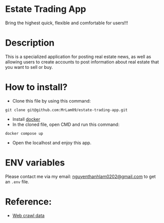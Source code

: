 # Estate Trading App 
Bring the highest quick, flexible and comfortable for users!!!

# Description
This is a specialized application for posting real estate news, as well as allowing users to create accounts to post information about real estate that you want to sell or buy.

# How to install?
* Clone this file by using this command:
```
git clone git@github.com:MrLam09/estate-trading-app.git
```
* Install [docker](https://www.docker.com/)
* In the cloned file, open CMD and run this command:
```
docker compose up
```
* Open the localhost and enjoy this app.

# ENV variables
Please contact me via my email: nguyenthanhlam0202@gmail.com to get an `.env` file.

# Reference:
* [Web crawl data](https://bds.com.vn)
